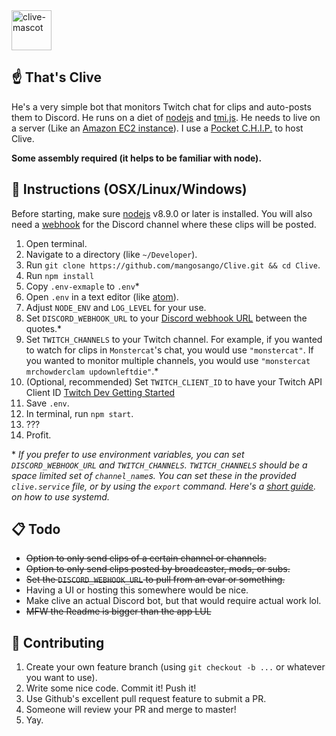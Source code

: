 <img src="http://i.imgur.com/M9TvvSy.png" alt="clive-mascot" width=64px />

## ☝️ That's Clive

He's a very simple bot that monitors Twitch chat for clips and auto-posts them to Discord. He runs on a diet of [nodejs](https://nodejs.org/en/) and [tmi.js](https://docs.tmijs.org/v1.2.1/index.html). He needs to live on a server (Like an [Amazon EC2 instance](https://aws.amazon.com/getting-started/tutorials/launch-a-virtual-machine/)). I use a [Pocket C.H.I.P.](https://getchip.com/pages/pocketchip) to host Clive.

**Some assembly required (it helps to be familiar with node).**

## 🤖 Instructions (OSX/Linux/Windows)

Before starting, make sure [nodejs](https://nodejs.org/en/download/) v8.9.0 or later is installed. You will also need a [webhook](https://support.discordapp.com/hc/en-us/articles/228383668-Intro-to-Webhooks) for the Discord channel where these clips will be posted.

1. Open terminal.
2. Navigate to a directory (like `~/Developer`).
3. Run `git clone https://github.com/mangosango/Clive.git && cd Clive`.
4. Run `npm install`
5. Copy `.env-exmaple` to `.env`\*
6. Open `.env` in a text editor (like [atom](https://atom.io/)).
7. Adjust `NODE_ENV` and `LOG_LEVEL` for your use.
8. Set `DISCORD_WEBHOOK_URL` to your [Discord webhook URL](http://i.imgur.com/sEUCxct.png) between the quotes.\*
9. Set `TWITCH_CHANNELS` to your Twitch channel. For example, if you wanted to watch for clips in `Monstercat`'s chat, you would use `"monstercat"`. If you wanted to monitor multiple channels, you would use `"monstercat mrchowderclam updownleftdie"`.\*
10. (Optional, recommended) Set `TWITCH_CLIENT_ID` to have your Twitch API Client ID [Twitch Dev Getting Started](https://dev.twitch.tv/get-started)
11. Save `.env`.
12. In terminal, run `npm start`.
13. ???
14. Profit.

\* _If you prefer to use environment variables, you can set `DISCORD_WEBHOOK_URL` and `TWITCH_CHANNELS`. `TWITCH_CHANNELS` should be a space limited set of `channel_name`s. You can set these in the provided `clive.service` file, or by using the `export` command. Here's a [short guide](http://blog.mdda.net/oss/2015/02/16/forever-node-service-systemd). on how to use systemd._

## 📋 Todo

* ~~Option to only send clips of a certain channel or channels.~~
* ~~Option to only send clips posted by broadcaster, mods, or subs.~~
* ~~Set the `DISCORD_WEBHOOK_URL` to pull from an evar or something.~~
* Having a UI or hosting this somewhere would be nice.
* Make clive an actual Discord bot, but that would require actual work lol.
* ~~MFW the Readme is bigger than the app LUL~~

## 👯 Contributing

1. Create your own feature branch (using `git checkout -b ...` or whatever you want to use).
2. Write some nice code. Commit it! Push it!
3. Use Github's excellent pull request feature to submit a PR.
4. Someone will review your PR and merge to master!
5. Yay.
